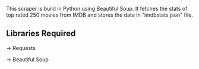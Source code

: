 This scraper is build in Python using Beautiful Soup. It fetches the stats of top rated 250 movies from IMDB and stores the data in "imdbstats.json" file.

## Libraries Required

-> Requests

-> Beautiful Soup
